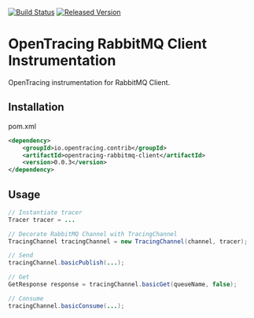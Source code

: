 [![Build Status][ci-img]][ci] [![Released Version][maven-img]][maven]

# OpenTracing RabbitMQ Client Instrumentation
OpenTracing instrumentation for RabbitMQ Client.

## Installation

pom.xml
```xml
<dependency>
    <groupId>io.opentracing.contrib</groupId>
    <artifactId>opentracing-rabbitmq-client</artifactId>
    <version>0.0.3</version>
</dependency>
```

## Usage


```java
// Instantiate tracer
Tracer tracer = ...

// Decorate RabbitMQ Channel with TracingChannel
TracingChannel tracingChannel = new TracingChannel(channel, tracer);

// Send
tracingChannel.basicPublish(...);

// Get
GetResponse response = tracingChannel.basicGet(queueName, false);

// Consume
tracingChannel.basicConsume(...);

```

[ci-img]: https://travis-ci.org/opentracing-contrib/java-rabbitmq-client.svg?branch=master
[ci]: https://travis-ci.org/opentracing-contrib/java-rabbitmq-client
[maven-img]: https://img.shields.io/maven-central/v/io.opentracing.contrib/opentracing-rabbitmq-client.svg
[maven]: http://search.maven.org/#search%7Cga%7C1%7Copentracing-rabbitmq-client
